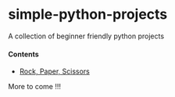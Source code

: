 # simple-python-projects
A collection of beginner friendly python projects

#### Contents 
* [Rock, Paper, Scissors](https://github.com/vaylon-fernandes/simple-python-projects/tree/main/rock_paper_scissors)

More to come !!!
